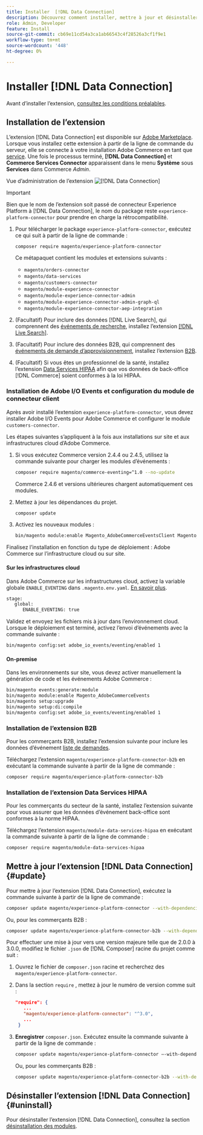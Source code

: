 ```yaml
---
title: Installer  [!DNL Data Connection]
description: Découvrez comment installer, mettre à jour et désinstaller l’extension  [!DNL Data Connection]  partir d’Adobe Commerce.
role: Admin, Developer
feature: Install
source-git-commit: cb69e11cd54a3ca1ab66543c4f28526a3cf1f9e1
workflow-type: tm+mt
source-wordcount: '448'
ht-degree: 0%

---
```


# Installer [!DNL Data Connection]

Avant d’installer l’extension, [consultez les conditions préalables](overview.md#prereqs).

## Installation de l’extension

L’extension [!DNL Data Connection] est disponible sur [Adobe Marketplace](https://commercemarketplace.adobe.com/magento-experience-platform-connector.html). Lorsque vous installez cette extension à partir de la ligne de commande du serveur, elle se connecte à votre installation Adobe Commerce en tant que [service](../landing/saas.md). Une fois le processus terminé, **[!DNL Data Connection]** et **Commerce Services Connector** apparaissent dans le menu **Système** sous **Services** dans Commerce _Admin_.

Vue d’administration de l’extension ![[!DNL Data Connection]](assets/epc-adminui.png)

>[!IMPORTANT]
>
>Bien que le nom de l’extension soit passé de connecteur Experience Platform à [!DNL Data Connection], le nom du package reste `experience-platform-connector` pour prendre en charge la rétrocompatibilité.

1. Pour télécharger le package `experience-platform-connector`, exécutez ce qui suit à partir de la ligne de commande :

   ```bash
   composer require magento/experience-platform-connector
   ```

   Ce métapaquet contient les modules et extensions suivants :

   - `magento/orders-connector`
   - `magento/data-services`
   - `magento/customers-connector`
   - `magento/module-experience-connector`
   - `magento/module-experience-connector-admin`
   - `magento/module-experience-connector-admin-graph-ql`
   - `magento/module-experience-connector-aep-integration`

1. (Facultatif) Pour inclure des données [!DNL Live Search], qui comprennent des [événements de recherche](events.md#search-events), installez l’extension [[!DNL Live Search]](../live-search/install.md).

1. (Facultatif) Pour inclure des données B2B, qui comprennent des [événements de demande d’approvisionnement](events.md#b2b-events), installez l’extension [B2B](#install-the-b2b-extension).

1. (Facultatif) Si vous êtes un professionnel de la santé, installez l’extension [Data Services HIPAA](#install-the-data-services-hipaa-extension) afin que vos données de back-office [!DNL Commerce] soient conformes à la loi HIPAA.

### Installation de Adobe I/O Events et configuration du module de connecteur client

Après avoir installé l’extension `experience-platform-connector`, vous devez installer Adobe I/O Events pour Adobe Commerce et configurer le module `customers-connector`.

Les étapes suivantes s’appliquent à la fois aux installations sur site et aux infrastructures cloud d’Adobe Commerce.

1. Si vous exécutez Commerce version 2.4.4 ou 2.4.5, utilisez la commande suivante pour charger les modules d’événements :

   ```bash
   composer require magento/commerce-eventing=^1.0 --no-update
   ```

   Commerce 2.4.6 et versions ultérieures chargent automatiquement ces modules.

1. Mettez à jour les dépendances du projet.

   ```bash
   composer update
   ```

1. Activez les nouveaux modules :

   ```bash
   bin/magento module:enable Magento_AdobeCommerceEventsClient Magento_AdobeCommerceEventsGenerator Magento_AdobeIoEventsClient Magento_AdobeCommerceOutOfProcessExtensibility
   ```

Finalisez l’installation en fonction du type de déploiement : Adobe Commerce sur l’infrastructure cloud ou sur site.

#### Sur les infrastructures cloud

Dans Adobe Commerce sur les infrastructures cloud, activez la variable globale `ENABLE_EVENTING` dans `.magento.env.yaml`. [En savoir plus](https://experienceleague.adobe.com/docs/commerce-cloud-service/user-guide/configure/env/stage/variables-global.html?lang=fr#enable_eventing).

```bash
stage:
   global:
      ENABLE_EVENTING: true
```

Validez et envoyez les fichiers mis à jour dans l’environnement cloud. Lorsque le déploiement est terminé, activez l’envoi d’événements avec la commande suivante :

```bash
bin/magento config:set adobe_io_events/eventing/enabled 1
```

#### On-premise

Dans les environnements sur site, vous devez activer manuellement la génération de code et les événements Adobe Commerce :

```bash
bin/magento events:generate:module
bin/magento module:enable Magento_AdobeCommerceEvents
bin/magento setup:upgrade
bin/magento setup:di:compile
bin/magento config:set adobe_io_events/eventing/enabled 1
```

### Installation de l’extension B2B

Pour les commerçants B2B, installez l’extension suivante pour inclure les données d’événement [liste de demandes](events.md#b2b-events).

Téléchargez l’extension `magento/experience-platform-connector-b2b` en exécutant la commande suivante à partir de la ligne de commande :

```bash
composer require magento/experience-platform-connector-b2b
```

### Installation de l’extension Data Services HIPAA

Pour les commerçants du secteur de la santé, installez l’extension suivante pour vous assurer que les données d’événement back-office sont conformes à la norme HIPAA.

Téléchargez l’extension `magento/module-data-services-hipaa` en exécutant la commande suivante à partir de la ligne de commande :

```bash
composer require magento/module-data-services-hipaa
```

## Mettre à jour l’extension [!DNL Data Connection] {#update}

Pour mettre à jour l’extension [!DNL Data Connection], exécutez la commande suivante à partir de la ligne de commande :

```bash
composer update magento/experience-platform-connector --with-dependencies
```

Ou, pour les commerçants B2B :

```bash
composer update magento/experience-platform-connector-b2b --with-dependencies
```

Pour effectuer une mise à jour vers une version majeure telle que de 2.0.0 à 3.0.0, modifiez le fichier `.json` de [!DNL Composer] racine du projet comme suit :

1. Ouvrez le fichier de `composer.json` racine et recherchez des `magento/experience-platform-connector`.

1. Dans la section `require` , mettez à jour le numéro de version comme suit :

   ```json
   "require": {
      ...
      "magento/experience-platform-connector": "^3.0",
      ...
    }
   ```

1. **Enregistrer** `composer.json`. Exécutez ensuite la commande suivante à partir de la ligne de commande :

   ```bash
   composer update magento/experience-platform-connector –-with-dependencies
   ```

   Ou, pour les commerçants B2B :

   ```bash
   composer update magento/experience-platform-connector-b2b --with-dependencies
   ```

## Désinstaller l’extension [!DNL Data Connection] {#uninstall}

Pour désinstaller l’extension [!DNL Data Connection], consultez la section [désinstallation des modules](https://experienceleague.adobe.com/docs/commerce-operations/installation-guide/tutorials/uninstall-modules.html?lang=fr).
